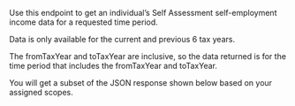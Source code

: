 <p>Use this endpoint to get an individual’s Self Assessment self-employment income data for a requested time period.</p>
<p>Data is only available for the current and previous 6 tax years.</p>
<p>The fromTaxYear and toTaxYear are inclusive, so the data returned is for the time period that includes the fromTaxYear and toTaxYear.</p>
<p>You will get a subset of the JSON response shown below based on your assigned scopes.</p>